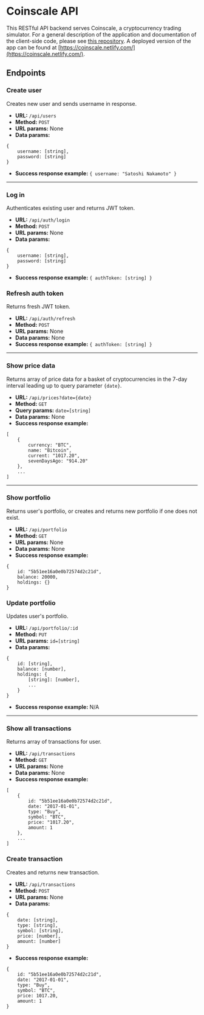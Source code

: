 # Coinscale API

This RESTful API backend serves Coinscale, a cryptocurrency trading simulator. For a general description of the application and documentation of the client-side code, please see [this repository](https://github.com/thomahau/coinscale-client). A deployed version of the app can be found at [https://coinscale.netlify.com/](https://coinscale.netlify.com/).

## Endpoints

### Create user

Creates new user and sends username in response.

- **URL:** `/api/users`
- **Method:** `POST`
- **URL params:** None
- **Data params:**

```
{
    username: [string],
    password: [string]
}
```

- **Success response example:** `{ username: "Satoshi Nakamoto" }`

---

### Log in

Authenticates existing user and returns JWT token.

- **URL:** `/api/auth/login`
- **Method:** `POST`
- **URL params:** None
- **Data params:**

```
{
    username: [string],
    password: [string]
}
```

- **Success response example:** `{ authToken: [string] }`

### Refresh auth token

Returns fresh JWT token.

- **URL:** `/api/auth/refresh`
- **Method:** `POST`
- **URL params:** None
- **Data params:** None
- **Success response example:** `{ authToken: [string] }`

---

### Show price data

Returns array of price data for a basket of cryptocurrencies in the 7-day interval leading up to query parameter `{date}`.

- **URL:** `/api/prices?date={date}`
- **Method:** `GET`
- **Query params:** `date=[string]`
- **Data params:** None
- **Success response example:**

```
[
    {
        currency: "BTC",
        name: "Bitcoin",
        current: "1017.20",
        sevenDaysAgo: "914.20"
    },
    ...
]
```

---

### Show portfolio

Returns user's portfolio, or creates and returns new portfolio if one does not exist.

- **URL:** `/api/portfolio`
- **Method:** `GET`
- **URL params:** None
- **Data params:** None
- **Success response example:**

```
{
    id: "5b51ee16a0e0b72574d2c21d",
    balance: 20000,
    holdings: {}
}
```

### Update portfolio

Updates user's portfolio.

- **URL:** `/api/portfolio/:id`
- **Method:** `PUT`
- **URL params:** `id=[string]`
- **Data params:**

```
{
    id: [string],
    balance: [number],
    holdings: {
        [string]: [number],
        ...
    }
}
```

- **Success response example:** N/A

---

### Show all transactions

Returns array of transactions for user.

- **URL:** `/api/transactions`
- **Method:** `GET`
- **URL params:** None
- **Data params:** None
- **Success response example:**

```
[
    {
        id: "5b51ee16a0e0b72574d2c21d",
        date: "2017-01-01",
        type: "Buy",
        symbol: "BTC",
        price: "1017.20",
        amount: 1
    },
    ...
]
```

### Create transaction

Creates and returns new transaction.

- **URL:** `/api/transactions`
- **Method:** `POST`
- **URL params:** None
- **Data params:**

```
{
    date: [string],
    type: [string],
    symbol: [string],
    price: [number],
    amount: [number]
}
```

- **Success response example:**

```
{
    id: "5b51ee16a0e0b72574d2c21d",
    date: "2017-01-01",
    type: "Buy",
    symbol: "BTC",
    price: 1017.20,
    amount: 1
}
```
